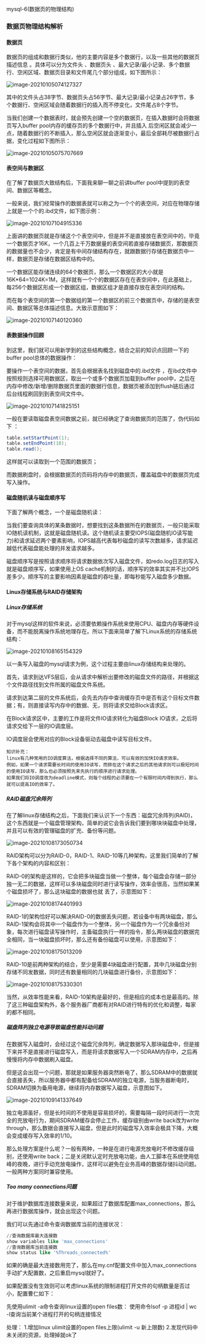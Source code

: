 mysql-6(数据页的物理结构)

### 数据页物理结构解析

#### 数据页

数据页的组成和数据行类似，他的主要内容是多个数据行，以及一些其他的数据页描述信息 。具体可以分为文件头 、数据页头 、最大记录/最小记录、多个数据行、空闲区域、数据页目录和文件尾几个部分组成，如下图所示：

![image-20210105074127327](https://alex-img-1253982387.cos.ap-nanjing.myqcloud.com/Typora/20210105074135.png)

其中的文件头占38字节、数据页头占56字节、最大记录/最小记录占26字节，多个数据行、空闲区域会随着数据行的插入而不停变化，文件尾占8个字节。

当我们创建一个数据表时，就会预先创建一个空的数据页，在插入数据时会将数据页写入buffer pool内存的缓存页的多个数据行中，并且插入 后空闲区就会减少一点，随着数据行的不断插入，那么空闲区就会逐渐变小，最后全部耗尽被数据行占据，变化过程如下图所示：

![image-20210105075707669](https://alex-img-1253982387.cos.ap-nanjing.myqcloud.com/Typora/20210105075707.png)

#### 表空间与数据区

在了解了数据页大致结构后，下面我来聊一聊之前讲buffer pool中提到的表空间、数据区等概念。

一般来说，我们经常操作的数据表就可以称之为一个个的表空间，对应在物理存储上就是一个个的.ibd文件，如下图示例：

![image-20210107104915336](https://alex-img-1253982387.cos.ap-nanjing.myqcloud.com/Typora/20210812105632.png)

上面讲的数据页就是存储这个个表空间中，但是并不是直接放在表空间中的，毕竟一个数据页才16K，一个几百上千万数据量的表空间若直接存储数据页，那数据页的数据量也不会少，肯定是有中间存储结构存在，就跟数据行存储在数据页中一样，数据页是存储在数据区结构中的。

一个数据区能存储连续的64个数据页，那么一个数据区的大小就是16K*64=1024K=1M，这样就有一个个的数据区存在在表空间中，在此基础上，每256个数据区形成一个数据区组，数据区组才是直接存放在表空间的结构。

而在每个表空间的第一个数据组的第一个数据区的前三个数据页中，存储的是表空间、数据区等总体描述信息。大致示意图如下：

![image-20210107140120360](https://alex-img-1253982387.cos.ap-nanjing.myqcloud.com/Typora/20210107140140.png)

#### 表数据操作回顾

到这里，我们就可以用新学到的这些结构概念，结合之前的知识点回顾一下的buffer pool总体的数据操作：

要操作一个表空间的数据，首先会根据表名找到磁盘中的.ibd文件 ，在ibd文件中按照规则选择可用数据区，取出一个或多个数据页加载到buffer pool中，之后在内存中修改/新增/删除数据页里面的数据行信息，数据页被添加到flush链后通过后台线程刷回到到表空间文件中。

![image-20210107141825151](https://alex-img-1253982387.cos.ap-nanjing.myqcloud.com/Typora/20210107141825.png)

一般在要读取磁盘表空间数据之前，就已经确定了查询数据页的范围了，伪代码如下 ：

```java
table.setStartPoint(1);
table.setEndPoint(10);
table.read();
```

这样就可以读取到一个范围的数据页；

而数据刷盘时，会根据数据页的页码将内存中的数据页，覆盖磁盘中的数据页完成写入操作。

#### 磁盘随机读与磁盘顺序写

下面了解两个概念，一个是磁盘随机读：

当我们要查询具体的某条数据时，想要找到这条数据所在的数据页，一般只能采取IO随机读机制，这就是磁盘随机读。这个随机读主要受IOPS(磁盘随机IO读写能力)和请求延迟两个要素影响，IOPS越高代表每秒磁盘的读写次数越多，请求延迟越低代表磁盘能处理的并发请求越多。

磁盘顺序写是按照请求顺序将请求数据依次写入磁盘文件，如redo.log日志的写入就是磁盘顺序写，如果使用上OS cache机制的话，顺序写的效率其实并不比IOPS差多少。顺序写的主要影响因素是磁盘的吞吐量，即每秒能写入磁盘多少数据。

#### Linux存储系统与RAID存储架构

##### Linux存储系统

对于mysql这样的软件来说，必须要依赖操作系统来使用CPU、磁盘内存等硬件设备，而不能脱离操作系统地理存在。所以下面来简单了解下Linux系统的存储系统结构：

![image-20210108165154329](https://alex-img-1253982387.cos.ap-nanjing.myqcloud.com/Typora/20210108165154.png)

以一条写入磁盘的mysql请求为例，这个过程主要由linux存储结构来处理的。

首先，请求到达VFS层后，会从请求中解析出要修改的磁盘文件的路径，并根据这个文件路径找到文件所属的磁盘文件系统。

请求到达第二层的文件系统后，会先去内存中查询缓存页中是否有这个目标文件数据；有，则直接读写内存中的数据、无，则将请求交给Block请求区。

在Block请求区中，主要的工作是将文件IO请求转化为磁盘Block IO请求，之后将请求交给下一层的IO调度层。

IO调度层会使用对应的Block设备驱动去磁盘中读写目标文件。

```
知识补充：
linux有几种常用的IO调度算法，根据选择不同的算法，可以有效的加快IO请求效率。
例如，如果一个请求需要长时间的使用IO读写，而排在这个请求之后的其他请求则可以极短时间的使用IO读写，那么也必须按照先来先执行的顺序进行请求处理。
如果我们将IO调度改为deadline模式，则每个线程的必须要在一个有限时间内得到执行，那么就可以提高IO的效率了。
```

##### RAID磁盘冗余阵列

在了解linux存储结构之后，下面我们来认识下一个东西：磁盘冗余阵列(RAID)，这个东西就是一个磁盘管理架构，简单的说它会告诉我们要到哪块块磁盘中处理，并且可以有效的管理磁盘的扩充、备份等问题。

![image-20210108173050734](https://alex-img-1253982387.cos.ap-nanjing.myqcloud.com/Typora/20210108173050.png)

RAID架构可以分为RAID-0，RAID-1、RAID-10等几种架构，这里我们简单的了解下各个架构的内容和区别：

RAID-0的架构是这样的，它会把多块磁盘当做一个整体，每个磁盘会存储一部分独一无二的数据，这样可以多块磁盘同时进行读写操作，效率会很高，当然如果某个磁盘损坏了，那么这块磁盘的数据也就 丢了，示意图如下：

![image-20210108174401993](https://alex-img-1253982387.cos.ap-nanjing.myqcloud.com/Typora/20210108174417.png)

RAID-1的架构恰好可以解决RAID-0的数据丢失问题，若设备中有两块磁盘，那么RAID-1架构会将其中一个磁盘作为一个整体，另一个磁盘作为一个冗余备份对象，每次进行磁盘读写操作时，主备磁盘执行一样的指令，那么两块磁盘的数据完全相同，当一块磁盘损坏时，那么还有备份磁盘可以使用，示意图如下：

![image-20210108175013209](https://alex-img-1253982387.cos.ap-nanjing.myqcloud.com/Typora/20210108175028.png)

RAID-10是前两种架构的结合，至少是需要4块磁盘进行配置，其中几块磁盘分别存储不同发数据，同时还有数量相同的几块磁盘进行备份，示意图如下：

![image-20210108175330301](https://alex-img-1253982387.cos.ap-nanjing.myqcloud.com/Typora/20210108175330.png)

当然，从效率性能来看，RAID-10架构是最好的，但是相应的成本也是最高的。除了这三种磁盘架构外，各个服务器厂商都有对RAID进行特有的优化和调整，每家的都不相同。

##### 磁盘阵列独立电源导致磁盘性能抖动问题

在数据写入磁盘时，会经过这个磁盘冗余阵列，确定数据写入那块磁盘中，但是接下来并不是直接进行磁盘写入，而是将请求数据写入一个SDRAM内存中，之后再慢慢将内存中数据刷入磁盘。

但是这会出现一个问题，那就是如果服务器突然断电了，那么SDRAM中的数据就会直接丢失，所以服务器中都有配备给SDRAM的独立电源，当服务器断电时，SDRAM切换为备用电源，继续将内存数据写入磁盘，示意图如下。

![image-20210109141337649](https://alex-img-1253982387.cos.ap-nanjing.myqcloud.com/Typora/20210109141346.png)

独立电源虽好，但是长时间的不使用是容易损坏的，需要每隔一段时间进行一次完全的充放电行为，期间SDRAM缓存会停止工作，缓存级别由write  back改为write through，那么数据会直接写入磁盘，但是此时的磁盘写入效率会极具下降，大概会变成缓存写入效率的1/10。

那么处理方案是什么呢？一般有两种，一种是在进行电源充放电时不修改缓存级别，还使用write  back；二是关闭默认定时充放电功能，由人工脚本在系统使用低峰的夜晚，进行手动充放电操作，这样可以避免在业务高峰的数据存储抖动问题。一般两种方案同时兼容使用。

##### Too many connections问题

对于维护数据库连接数量来说，如果超过了数据库配置max_connections，那么再进行数据库操作，就会出现这个问题。

我们可以先通过命令查询数据库当前的连接状况：

```sql
//查询数据库最大连接数
show variables like 'max_connections'
//查询数据库当前连接数
show status like '%Threads_connected%'
```

如果的确是最大连接数用完了，那么在my.cnf配置文件中加入max_connections手动扩大配置数，之后重启mysql就好了。

如果配置没有生效则可以考虑linux系统的限制进程打开文件的句柄数量是否过小，配置曹仁如下：

先使用ulimit -a命令查询linux设置的open files数：
使用命令lsof -p 进程id | wc -l查询当前某个进程打开的句柄连接情况

处理：
1.增加linux ulimit设置的open files上限(ulimit -u 新上限数)
2.发现代码中未关闭的资源，处理掉就ok了